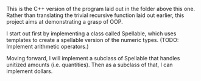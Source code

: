 This is the C++ version of the program laid out in the folder above this one. 
Rather than translating the trivial recursive function laid out earlier, this
project aims at demonstrating a grasp of OOP.

I start out first by implementing a class called Spellable, which uses templates
to create a spellable version of the numeric types. (TODO: Implement arithmetic 
operators.)

Moving forward, I will implement a subclass of Spellable that handles unitized
amounts (i.e. quantities). Then as a subclass of that, I can implement dollars.
